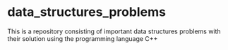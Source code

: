 # data_structures_problems
This is a repository consisting of important data structures problems with their solution using the programming language C++

